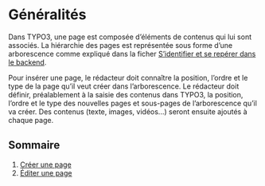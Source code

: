 # Généralités

Dans TYPO3, une page est composée d’éléments de contenus qui lui sont associés. La hiérarchie des pages est représentée sous forme d’une arborescence comme expliqué dans la ficher [S’identifier et se repérer dans le backend](../introduction/se-reperer-dans-le-backend.md).

Pour insérer une page, le rédacteur doit connaître la position, l’ordre et le type de la page qu’il veut créer dans l’arborescence. Le rédacteur doit définir, préalablement à la saisie des contenus dans TYPO3, la position, l’ordre et le type des nouvelles pages et sous-pages de l’arborescence qu’il va créer. Des contenus \(texte, images, vidéos...\) seront ensuite ajoutés à chaque page.

## Sommaire

1. [Créer une page](creer-une-page.md)
2. [Éditer une page](editer-une-page.md)


